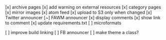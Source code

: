[x] archive pages
[x] add warning on external resources
[x] category pages
[x] mirror images
[x] atom feed
[x] upload to S3 only when changed
[x] Twitter announcer
[~] FAWM announcer
[x] display comments
[x] show link to comment
[x] update requirements.txt
[ ] microformats

[ ] improve build linking
[ ] FB announcer
[ ] make theme a class?
